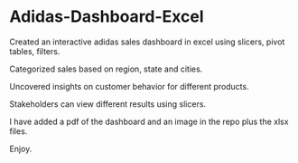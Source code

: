 # Adidas-Dashboard-Excel
Created an interactive adidas sales dashboard in excel using slicers, pivot tables, filters.

Categorized sales based on region, state and cities.

Uncovered insights on customer behavior for different products.

Stakeholders can view different results using slicers.


I have added a pdf of the dashboard and an image in the repo plus the xlsx files.

Enjoy.


